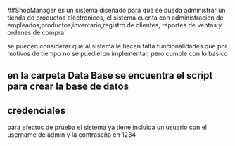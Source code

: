 ##ShopManager es un sistema diseñado para que se pueda administrar un tienda de productos electronicos, el sistema cuenta con administracion de empleados,productos,inventario,registro de clientes, reportes de ventas y ordenes de compra

se pueden considerar que al sistema le hacen falta funcionalidades que por motivos de tiempo no se puedieron implementar, pero cumple con lo basico

## en la carpeta Data Base se encuentra el script para crear la base de datos

## credenciales 
para efectos de prueba el sistema ya tiene incluida un usuario con el username de admin y la contraseña en 1234
